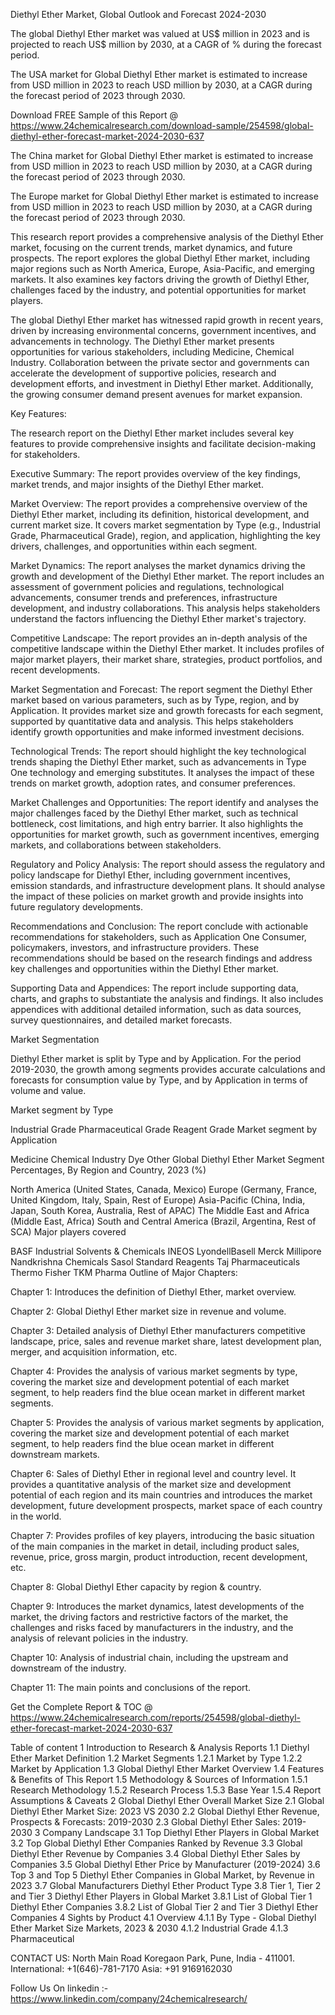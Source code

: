 Diethyl Ether Market, Global Outlook and Forecast 2024-2030

The global Diethyl Ether market was valued at US$ million in 2023 and is projected to reach US$ million by 2030, at a CAGR of % during the forecast period.

The USA market for Global Diethyl Ether market is estimated to increase from USD million in 2023 to reach USD million by 2030, at a CAGR during the forecast period of 2023 through 2030.

Download FREE Sample of this Report @ https://www.24chemicalresearch.com/download-sample/254598/global-diethyl-ether-forecast-market-2024-2030-637

The China market for Global Diethyl Ether market is estimated to increase from USD million in 2023 to reach USD million by 2030, at a CAGR during the forecast period of 2023 through 2030.

The Europe market for Global Diethyl Ether market is estimated to increase from USD million in 2023 to reach USD million by 2030, at a CAGR during the forecast period of 2023 through 2030.

This research report provides a comprehensive analysis of the Diethyl Ether market, focusing on the current trends, market dynamics, and future prospects. The report explores the global Diethyl Ether market, including major regions such as North America, Europe, Asia-Pacific, and emerging markets. It also examines key factors driving the growth of Diethyl Ether, challenges faced by the industry, and potential opportunities for market players.

The global Diethyl Ether market has witnessed rapid growth in recent years, driven by increasing environmental concerns, government incentives, and advancements in technology. The Diethyl Ether market presents opportunities for various stakeholders, including Medicine, Chemical Industry. Collaboration between the private sector and governments can accelerate the development of supportive policies, research and development efforts, and investment in Diethyl Ether market. Additionally, the growing consumer demand present avenues for market expansion.

Key Features:

The research report on the Diethyl Ether market includes several key features to provide comprehensive insights and facilitate decision-making for stakeholders.

Executive Summary: The report provides overview of the key findings, market trends, and major insights of the Diethyl Ether market.

Market Overview: The report provides a comprehensive overview of the Diethyl Ether market, including its definition, historical development, and current market size. It covers market segmentation by Type (e.g., Industrial Grade, Pharmaceutical Grade), region, and application, highlighting the key drivers, challenges, and opportunities within each segment.

Market Dynamics: The report analyses the market dynamics driving the growth and development of the Diethyl Ether market. The report includes an assessment of government policies and regulations, technological advancements, consumer trends and preferences, infrastructure development, and industry collaborations. This analysis helps stakeholders understand the factors influencing the Diethyl Ether market's trajectory.

Competitive Landscape: The report provides an in-depth analysis of the competitive landscape within the Diethyl Ether market. It includes profiles of major market players, their market share, strategies, product portfolios, and recent developments.

Market Segmentation and Forecast: The report segment the Diethyl Ether market based on various parameters, such as by Type, region, and by Application. It provides market size and growth forecasts for each segment, supported by quantitative data and analysis. This helps stakeholders identify growth opportunities and make informed investment decisions.

Technological Trends: The report should highlight the key technological trends shaping the Diethyl Ether market, such as advancements in Type One technology and emerging substitutes. It analyses the impact of these trends on market growth, adoption rates, and consumer preferences.

Market Challenges and Opportunities: The report identify and analyses the major challenges faced by the Diethyl Ether market, such as technical bottleneck, cost limitations, and high entry barrier. It also highlights the opportunities for market growth, such as government incentives, emerging markets, and collaborations between stakeholders.

Regulatory and Policy Analysis: The report should assess the regulatory and policy landscape for Diethyl Ether, including government incentives, emission standards, and infrastructure development plans. It should analyse the impact of these policies on market growth and provide insights into future regulatory developments.

Recommendations and Conclusion: The report conclude with actionable recommendations for stakeholders, such as Application One Consumer, policymakers, investors, and infrastructure providers. These recommendations should be based on the research findings and address key challenges and opportunities within the Diethyl Ether market.

Supporting Data and Appendices: The report include supporting data, charts, and graphs to substantiate the analysis and findings. It also includes appendices with additional detailed information, such as data sources, survey questionnaires, and detailed market forecasts.

Market Segmentation

Diethyl Ether market is split by Type and by Application. For the period 2019-2030, the growth among segments provides accurate calculations and forecasts for consumption value by Type, and by Application in terms of volume and value.

Market segment by Type

Industrial Grade
Pharmaceutical Grade
Reagent Grade
Market segment by Application

Medicine
Chemical Industry
Dye
Other
Global Diethyl Ether Market Segment Percentages, By Region and Country, 2023 (%)

North America (United States, Canada, Mexico)
Europe (Germany, France, United Kingdom, Italy, Spain, Rest of Europe)
Asia-Pacific (China, India, Japan, South Korea, Australia, Rest of APAC)
The Middle East and Africa (Middle East, Africa)
South and Central America (Brazil, Argentina, Rest of SCA)
Major players covered

BASF
Industrial Solvents & Chemicals
INEOS
LyondellBasell
Merck Millipore
Nandkrishna Chemicals
Sasol
Standard Reagents
Taj Pharmaceuticals
Thermo Fisher
TKM Pharma
Outline of Major Chapters:

Chapter 1: Introduces the definition of Diethyl Ether, market overview.

Chapter 2: Global Diethyl Ether market size in revenue and volume.

Chapter 3: Detailed analysis of Diethyl Ether manufacturers competitive landscape, price, sales and revenue market share, latest development plan, merger, and acquisition information, etc.

Chapter 4: Provides the analysis of various market segments by type, covering the market size and development potential of each market segment, to help readers find the blue ocean market in different market segments.

Chapter 5: Provides the analysis of various market segments by application, covering the market size and development potential of each market segment, to help readers find the blue ocean market in different downstream markets.

Chapter 6: Sales of Diethyl Ether in regional level and country level. It provides a quantitative analysis of the market size and development potential of each region and its main countries and introduces the market development, future development prospects, market space of each country in the world.

Chapter 7: Provides profiles of key players, introducing the basic situation of the main companies in the market in detail, including product sales, revenue, price, gross margin, product introduction, recent development, etc.

Chapter 8: Global Diethyl Ether capacity by region & country.

Chapter 9: Introduces the market dynamics, latest developments of the market, the driving factors and restrictive factors of the market, the challenges and risks faced by manufacturers in the industry, and the analysis of relevant policies in the industry.

Chapter 10: Analysis of industrial chain, including the upstream and downstream of the industry.

Chapter 11: The main points and conclusions of the report.

Get the Complete Report & TOC @ https://www.24chemicalresearch.com/reports/254598/global-diethyl-ether-forecast-market-2024-2030-637

Table of content
1 Introduction to Research & Analysis Reports
1.1 Diethyl Ether Market Definition
1.2 Market Segments
1.2.1 Market by Type
1.2.2 Market by Application
1.3 Global Diethyl Ether Market Overview
1.4 Features & Benefits of This Report
1.5 Methodology & Sources of Information
1.5.1 Research Methodology
1.5.2 Research Process
1.5.3 Base Year
1.5.4 Report Assumptions & Caveats
2 Global Diethyl Ether Overall Market Size
2.1 Global Diethyl Ether Market Size: 2023 VS 2030
2.2 Global Diethyl Ether Revenue, Prospects & Forecasts: 2019-2030
2.3 Global Diethyl Ether Sales: 2019-2030
3 Company Landscape
3.1 Top Diethyl Ether Players in Global Market
3.2 Top Global Diethyl Ether Companies Ranked by Revenue
3.3 Global Diethyl Ether Revenue by Companies
3.4 Global Diethyl Ether Sales by Companies
3.5 Global Diethyl Ether Price by Manufacturer (2019-2024)
3.6 Top 3 and Top 5 Diethyl Ether Companies in Global Market, by Revenue in 2023
3.7 Global Manufacturers Diethyl Ether Product Type
3.8 Tier 1, Tier 2 and Tier 3 Diethyl Ether Players in Global Market
3.8.1 List of Global Tier 1 Diethyl Ether Companies
3.8.2 List of Global Tier 2 and Tier 3 Diethyl Ether Companies
4 Sights by Product
4.1 Overview
4.1.1 By Type - Global Diethyl Ether Market Size Markets, 2023 & 2030
4.1.2 Industrial Grade
4.1.3 Pharmaceutical

CONTACT US:
North Main Road Koregaon Park, Pune, India - 411001.
International: +1(646)-781-7170
Asia: +91 9169162030

Follow Us On linkedin :- https://www.linkedin.com/company/24chemicalresearch/
